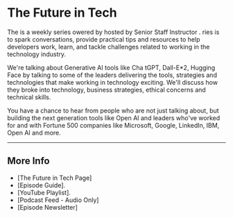 # The Future in Tech


The   is a weekly series   owered by  hosted by Senior Staff Instructor .
 ries is to spark conversations, provide practical tips and resources to help developers work, learn, and tackle challenges related to working in the technology industry.
    
We're talking about Generative AI tools like Cha  tGPT, Dall-E*2, Hugging Face by talking to some of the leaders delivering the tools, strategies and technologies that make working in technology exciting. We'll discuss how they broke into technology, business strategies, ethical concerns and technical skills.

You have a chance to hear from people who are not just talking about, but building the next generation tools like Open AI and leaders who've worked for and with Fortune 500 companies like Microsoft, Google, LinkedIn,  IBM,  Open AI and more.

---
## More Info
- [The Future in Tech Page]
- [Episode Guide].
- [YouTube Playlist].
- [Podcast Feed - Audio Only]
- [Episode Newsletter]

